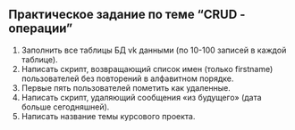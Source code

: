 ## Практическое задание по теме “CRUD - операции”

1.  Заполнить все таблицы БД vk данными (по 10-100 записей в каждой таблице).
2.  Написать скрипт, возвращающий список имен (только firstname) пользователей без повторений в алфавитном порядке.
3.  Первые пять пользователей пометить как удаленные.
4.  Написать скрипт, удаляющий сообщения «из будущего» (дата больше сегодняшней).
5.  Написать название темы курсового проекта.
